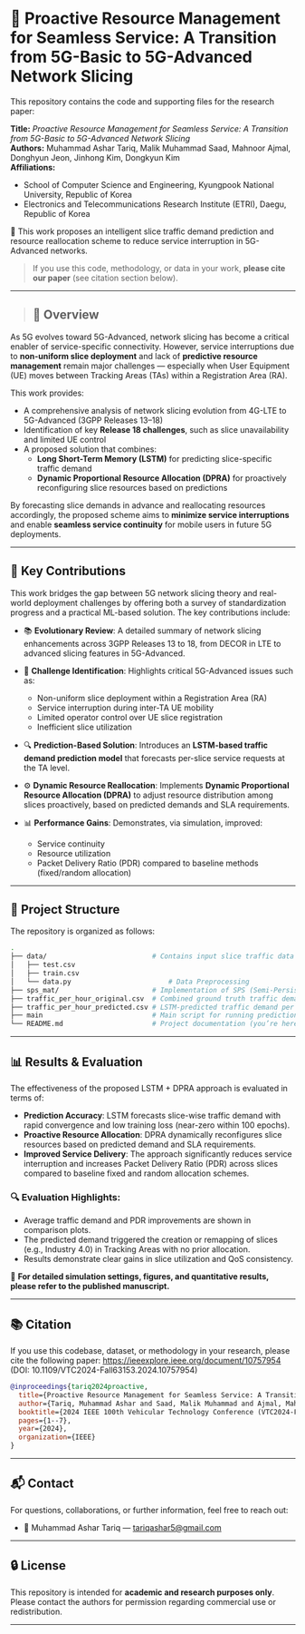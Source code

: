 # 📘 Proactive Resource Management for Seamless Service: A Transition from 5G-Basic to 5G-Advanced Network Slicing

This repository contains the code and supporting files for the research paper:

**Title:** *Proactive Resource Management for Seamless Service: A Transition from 5G-Basic to 5G-Advanced Network Slicing*  
**Authors:** Muhammad Ashar Tariq, Malik Muhammad Saad, Mahnoor Ajmal, Donghyun Jeon, Jinhong Kim, Dongkyun Kim  
**Affiliations:**  
- School of Computer Science and Engineering, Kyungpook National University, Republic of Korea  
- Electronics and Telecommunications Research Institute (ETRI), Daegu, Republic of Korea  

📄 This work proposes an intelligent slice traffic demand prediction and resource reallocation scheme to reduce service interruption in 5G-Advanced networks.

> If you use this code, methodology, or data in your work, **please cite our paper** (see citation section below).

 ---
 
> ## 📌 Overview

As 5G evolves toward 5G-Advanced, network slicing has become a critical enabler of service-specific connectivity. However, service interruptions due to **non-uniform slice deployment** and lack of **predictive resource management** remain major challenges — especially when User Equipment (UE) moves between Tracking Areas (TAs) within a Registration Area (RA).

This work provides:
- A comprehensive analysis of network slicing evolution from 4G-LTE to 5G-Advanced (3GPP Releases 13–18)
- Identification of key **Release 18 challenges**, such as slice unavailability and limited UE control
- A proposed solution that combines:
  - **Long Short-Term Memory (LSTM)** for predicting slice-specific traffic demand
  - **Dynamic Proportional Resource Allocation (DPRA)** for proactively reconfiguring slice resources based on predictions

By forecasting slice demands in advance and reallocating resources accordingly, the proposed scheme aims to **minimize service interruptions** and enable **seamless service continuity** for mobile users in future 5G deployments.

---

## 🧠 Key Contributions

This work bridges the gap between 5G network slicing theory and real-world deployment challenges by offering both a survey of standardization progress and a practical ML-based solution. The key contributions include:

- 📚 **Evolutionary Review**: A detailed summary of network slicing enhancements across 3GPP Releases 13 to 18, from DECOR in LTE to advanced slicing features in 5G-Advanced.

- 🚧 **Challenge Identification**: Highlights critical 5G-Advanced issues such as:
  - Non-uniform slice deployment within a Registration Area (RA)
  - Service interruption during inter-TA UE mobility
  - Limited operator control over UE slice registration
  - Inefficient slice utilization

- 🔍 **Prediction-Based Solution**: Introduces an **LSTM-based traffic demand prediction model** that forecasts per-slice service requests at the TA level.

- ⚙️ **Dynamic Resource Reallocation**: Implements **Dynamic Proportional Resource Allocation (DPRA)** to adjust resource distribution among slices proactively, based on predicted demands and SLA requirements.

- 📊 **Performance Gains**: Demonstrates, via simulation, improved:
  - Service continuity
  - Resource utilization
  - Packet Delivery Ratio (PDR) compared to baseline methods (fixed/random allocation)

---

## 📁 Project Structure

The repository is organized as follows:

```bash
.
├── data/                          # Contains input slice traffic data used for prediction
│   ├── test.csv
│   ├── train.csv
│   └── data.py                        # Data Preprocessing
├── sps_mat/                       # Implementation of SPS (Semi-Persistent Scheduling) algorithm
├── traffic_per_hour_original.csv  # Combined ground truth traffic demand across slices
├── traffic_per_hour_predicted.csv # LSTM-predicted traffic demand per slice
├── main                           # Main script for running prediction + DPRA
└── README.md                      # Project documentation (you’re here!)
```

---

## 📊 Results & Evaluation

The effectiveness of the proposed LSTM + DPRA approach is evaluated in terms of:

- **Prediction Accuracy**: LSTM forecasts slice-wise traffic demand with rapid convergence and low training loss (near-zero within 100 epochs).
- **Proactive Resource Allocation**: DPRA dynamically reconfigures slice resources based on predicted demand and SLA requirements.
- **Improved Service Delivery**: The approach significantly reduces service interruption and increases Packet Delivery Ratio (PDR) across slices compared to baseline fixed and random allocation schemes.

### 🔍 Evaluation Highlights:
- Average traffic demand and PDR improvements are shown in comparison plots.
- The predicted demand triggered the creation or remapping of slices (e.g., Industry 4.0) in Tracking Areas with no prior allocation.
- Results demonstrate clear gains in slice utilization and QoS consistency.

📄 **For detailed simulation settings, figures, and quantitative results, please refer to the published manuscript.**

---

## 📚 Citation

If you use this codebase, dataset, or methodology in your research, please cite the following paper:
https://ieeexplore.ieee.org/document/10757954 (DOI: 10.1109/VTC2024-Fall63153.2024.10757954)

```bibtex
@inproceedings{tariq2024proactive,
  title={Proactive Resource Management for Seamless Service: A Transition from 5G-Basic to 5G-Advanced Network Slicing},
  author={Tariq, Muhammad Ashar and Saad, Malik Muhammad and Ajmal, Mahnoor and Jeon, Donghyun and Kim, Jinhong and Kim, Dongkyun},
  booktitle={2024 IEEE 100th Vehicular Technology Conference (VTC2024-Fall)},
  pages={1--7},
  year={2024},
  organization={IEEE}
}
```

---

## 📬 Contact

For questions, collaborations, or further information, feel free to reach out:

- 📧 Muhammad Ashar Tariq — [tariqashar5@gmail.com](mailto:tariqashar5@gmail.com)

---

## 🔒 License

This repository is intended for **academic and research purposes only**.  
Please contact the authors for permission regarding commercial use or redistribution.

---
